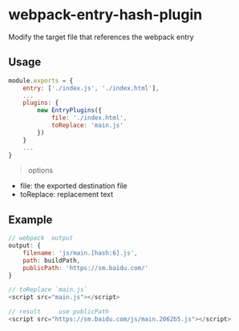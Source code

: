 # webpack-entry-hash-plugin
Modify the target file that references the webpack entry

## Usage

``` javascript
module.exports = {
    entry: ['./index.js', './index.html'],
    ...
    plugins: {
        new EntryPlugins({
            file: './index.html',
            toReplace: 'main.js'
        })
    }
    ...
}

```

> options

- file: the exported destination file
- toReplace: replacement text

## Example

``` javascript
// webpack  output
output: {
    filename: 'js/main.[hash:6].js',
    path: buildPath,
    publicPath: 'https://sm.baidu.com/'
}

// toReplace `main.js`
<script src="main.js"></script>

// result     use publicPath
<script src="https://sm.baidu.com/js/main.2062b5.js"></script>
```

